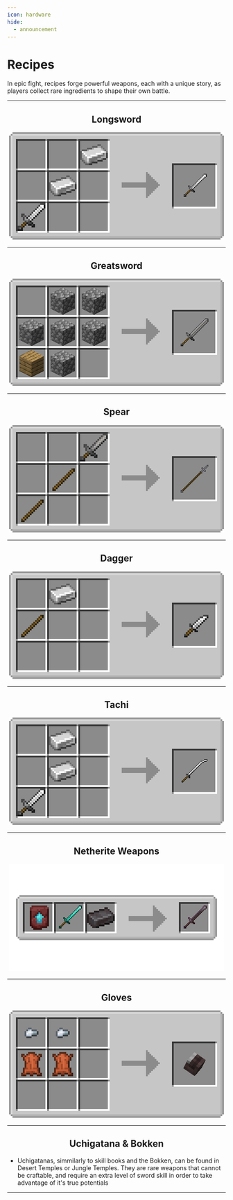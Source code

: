 ```yaml
---
icon: hardware
hide:
  - announcement
---
```

# Recipes
In epic fight, recipes forge powerful weapons, each with a unique story, as players collect rare ingredients to shape their own battle.

<center>

***
## Longsword

![](https://github.com/MetalKnight56/EpicFight-Files/blob/Wiki-Images/Recipes/longsword_recipe.gif?raw=true)

***
## Greatsword

![](https://github.com/MetalKnight56/EpicFight-Files/blob/Wiki-Images/Recipes/greatsword_recipe.gif?raw=true)

***
## Spear

![](https://github.com/MetalKnight56/EpicFight-Files/blob/Wiki-Images/Recipes/spear_recipe.gif?raw=true)

***
## Dagger

![](https://github.com/MetalKnight56/EpicFight-Files/blob/Wiki-Images/Recipes/dagger_recipe.gif?raw=true)

***
## Tachi

![](https://github.com/MetalKnight56/EpicFight-Files/blob/Wiki-Images/Recipes/tachi_recipe.gif?raw=true)

***
## Netherite Weapons

![](https://github.com/MetalKnight56/EpicFight-Files/blob/Wiki-Images/Recipes/netherite.gif?raw=true)

***
## Gloves

![](https://github.com/MetalKnight56/EpicFight-Files/blob/Wiki-Images/Recipes/gloves.png?raw=true)

***
## Uchigatana & Bokken
</center>

* Uchigatanas, simmilarly to skill books and the Bokken, can be found in Desert Temples or Jungle Temples. They are rare weapons that cannot be craftable, and require an extra level of sword skill in order to take advantage of it's true potentials

***
